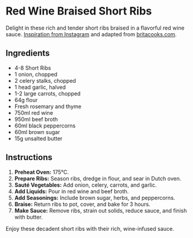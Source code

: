 # Red Wine Braised Short Ribs

Delight in these rich and tender short ribs braised in a flavorful red wine sauce. [Inspiration from Instagram](https://www.instagram.com/p/CygKsSHuUl5/) and adapted from [britacooks.com](https://britacooks.com/red-wine-braised-short-ribs/).

## Ingredients

- 4-8 Short Ribs
- 1 onion, chopped
- 2 celery stalks, chopped
- 1 head garlic, halved
- 1-2 large carrots, chopped
- 64g flour
- Fresh rosemary and thyme
- 750ml red wine
- 950ml beef broth
- 60ml black peppercorns
- 60ml brown sugar
- 15g unsalted butter

## Instructions

1. **Preheat Oven:** 175°C.
2. **Prepare Ribs:** Season ribs, dredge in flour, and sear in Dutch oven.
3. **Sauté Vegetables:** Add onion, celery, carrots, and garlic.
4. **Add Liquids:** Pour in red wine and beef broth.
5. **Add Seasonings:** Include brown sugar, herbs, and peppercorns.
6. **Braise:** Return ribs to pot, cover, and bake for 3 hours.
7. **Make Sauce:** Remove ribs, strain out solids, reduce sauce, and finish with butter.

Enjoy these decadent short ribs with their rich, wine-infused sauce.
